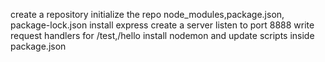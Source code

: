 create a repository
initialize the repo
node_modules,package.json, package-lock.json
install express
create a server
listen to port 8888
write request handlers for /test,/hello
install nodemon and update scripts inside package.json